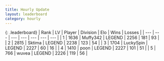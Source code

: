 ```yaml
---
title: Hourly Update
layout: leaderboard
category: hourly
---
```


{: .leaderboard}
| Rank | LV | Player | Division | Elo | Wins | Losses |
| --- | --- | --- | --- | --- | --- | --- |
| <span data-change="0">1</span> | 1636 | <span title="ID: 720567">Muffy342</span> | LEGEND | <span data-change="0">2256</span> | <span data-change="0">181</span> | <span data-change="0">93</span> |
| <span data-change="0">2</span> | 2815 | <span title="ID: 353063">Sktima</span> | LEGEND | <span data-change="0">2238</span> | <span data-change="0">123</span> | <span data-change="0">54</span> |
| <span data-change="3">3</span> | 1704 | <span title="ID: 498412">LuckySpin</span> | LEGEND | <span data-change="13">2227</span> | <span data-change="2">60</span> | <span data-change="0">16</span> |
| <span data-change="7">4</span> | 1410 | <span title="ID: 540690">poon</span> | LEGEND | <span data-change="34">2227</span> | <span data-change="4">101</span> | <span data-change="0">51</span> |
| <span data-change="-2">5</span> | 766 | <span title="ID: 740957">wuvea</span> | LEGEND | <span data-change="-1">2226</span> | <span data-change="2">119</span> | <span data-change="1">56</span> |